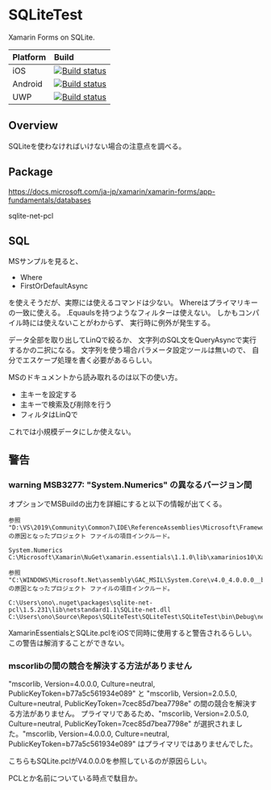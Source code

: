 # SQLiteTest
Xamarin Forms on SQLite.

| Platform | Build |
|:----|:----|
| iOS | [![Build status](https://build.appcenter.ms/v0.1/apps/dad9fbdd-1ed6-43c3-924e-99727bd24a05/branches/master/badge)](https://appcenter.ms) |
| Android | [![Build status](https://build.appcenter.ms/v0.1/apps/74e0e15b-fd22-49fb-96c8-06e56c9617bd/branches/master/badge)](https://appcenter.ms) |
| UWP | [![Build status](https://build.appcenter.ms/v0.1/apps/9ea3039a-ab0f-4092-83c5-d736903f910b/branches/master/badge)](https://appcenter.ms) |

## Overview
SQLiteを使わなければいけない場合の注意点を調べる。

## Package

https://docs.microsoft.com/ja-jp/xamarin/xamarin-forms/app-fundamentals/databases

sqlite-net-pcl

## SQL

MSサンプルを見ると、

- Where
- FirstOrDefaultAsync

を使えそうだが、実際には使えるコマンドは少ない。
Whereはプライマリキーの一致に使える。
.Equaulsを持つようなフィルターは使えない。
しかもコンパイル時には使えないことがわからず、
実行時に例外が発生する。

データ全部を取り出してLinQで絞るか、
文字列のSQL文をQueryAsyncで実行するかの二択になる。
文字列を使う場合パラメータ設定ツールは無いので、
自分でエスケープ処理を書く必要があるらしい。

MSのドキュメントから読み取れるのは以下の使い方。

- 主キーを設定する
- 主キーで検索及び削除を行う
- フィルタはLinQで

これでは小規模データにしか使えない。

## 警告

### warning MSB3277: "System.Numerics" の異なるバージョン間

オプションでMSBuildの出力を詳細にすると以下の情報が出てくる。

```
参照 "D:\VS\2019\Community\Common7\IDE\ReferenceAssemblies\Microsoft\Framework\Xamarin.iOS\v1.0\System.Numerics.dll" の原因となったプロジェクト ファイルの項目インクルード。

System.Numerics
C:\Microsoft\Xamarin\NuGet\xamarin.essentials\1.1.0\lib\xamarinios10\Xamarin.Essentials.dll

参照 "C:\WINDOWS\Microsoft.Net\assembly\GAC_MSIL\System.Core\v4.0_4.0.0.0__b77a5c561934e089\System.Core.dll" の原因となったプロジェクト ファイルの項目インクルード。

C:\Users\ono\.nuget\packages\sqlite-net-pcl\1.5.231\lib\netstandard1.1\SQLite-net.dll
C:\Users\ono\Source\Repos\SQLiteTest\SQLiteTest\SQLiteTest\bin\Debug\netstandard2.0\SQLiteTest.dll
```

XamarinEssentialsとSQLite.pclをiOSで同時に使用すると警告されるらしい。
この警告は解消することができない。

### mscorlibの間の競合を解決する方法がありません

"mscorlib, Version=4.0.0.0, Culture=neutral, PublicKeyToken=b77a5c561934e089" と "mscorlib, Version=2.0.5.0, Culture=neutral, PublicKeyToken=7cec85d7bea7798e" の間の競合を解決する方法がありません。
プライマリであるため、"mscorlib, Version=2.0.5.0, Culture=neutral, PublicKeyToken=7cec85d7bea7798e" が選択されました。"mscorlib, Version=4.0.0.0, Culture=neutral, PublicKeyToken=b77a5c561934e089" はプライマリではありませんでした。

こちらもSQLite.pclがV4.0.0.0を参照しているのが原因らしい。

PCLとか名前についている時点で駄目か。
